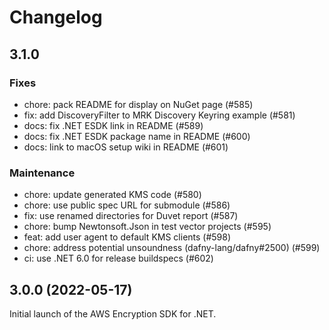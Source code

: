 # Changelog

## 3.1.0

### Fixes

* chore: pack README for display on NuGet page (#585)
* fix: add DiscoveryFilter to MRK Discovery Keyring example (#581)
* docs: fix .NET ESDK link in README (#589)
* docs: fix .NET ESDK package name in README (#600)
* docs: link to macOS setup wiki in README (#601)

### Maintenance

* chore: update generated KMS code (#580)
* chore: use public spec URL for submodule (#586)
* fix: use renamed directories for Duvet report (#587)
* chore: bump Newtonsoft.Json in test vector projects (#595)
* feat: add user agent to default KMS clients (#598)
* chore: address potential unsoundness (dafny-lang/dafny#2500) (#599)
* ci: use .NET 6.0 for release buildspecs (#602)

## 3.0.0 (2022-05-17)

Initial launch of the AWS Encryption SDK for .NET.
